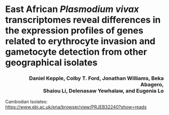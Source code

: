 # East African _Plasmodium vivax_ transcriptomes reveal differences in the expression profiles of genes related to erythrocyte invasion and gametocyte detection from other geographical isolates

<h3 align="right">Daniel Kepple, Colby T. Ford, Jonathan Williams, Beka Abagero, <br>Shaiou Li, Delenasaw Yewhalaw, and Eugenia Lo</h3>



Cambodian Isolates: https://www.ebi.ac.uk/ena/browser/view/PRJEB32240?show=reads


